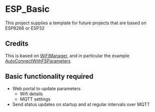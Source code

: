 # ESP_Basic

This project supplies a template for future projects that are based on ESP8266 or ESP32

## Credits
This is based on [WiFiManager](https://github.com/tzapu/WiFiManager), and in particular the example [AutoConnectWithFSParameters](https://github.com/tzapu/WiFiManager/tree/master/examples/AutoConnectWithFSParameters)

## Basic functionality required
* Web portal to update parameters
  - Wifi details
  - MQTT settings
* Send status updates on startup and at regular intervals over MQTT


